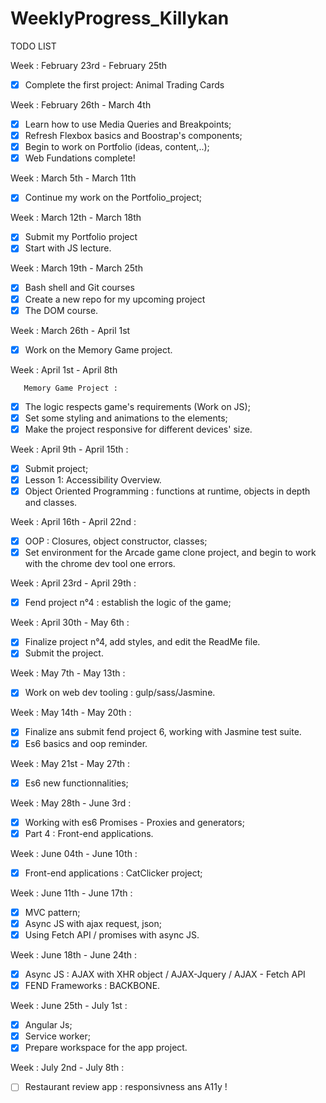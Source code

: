 # WeeklyProgress_Killykan
TODO LIST

Week : February 23rd - February 25th
- [X] Complete the first project: Animal Trading Cards

Week : February 26th - March 4th
- [X] Learn how to use Media Queries and Breakpoints;
- [X] Refresh Flexbox basics and Boostrap's components;
- [X] Begin to work on Portfolio (ideas, content,..);
- [X] Web Fundations complete!

Week : March 5th - March 11th

- [X] Continue my work on the Portfolio_project;

Week : March 12th - March 18th

- [X] Submit my Portfolio project
- [X] Start with JS lecture.

Week : March 19th - March 25th

- [X] Bash shell and Git courses
- [X] Create a new repo for my upcoming project
- [X] The DOM course.

Week : March 26th - April 1st

- [X] Work on the Memory Game project.

Week : April 1st - April 8th

       Memory Game Project :
- [X] The logic respects game's requirements (Work on JS);
- [X] Set some styling and animations to the elements;
- [X] Make the project responsive for different devices' size.

Week : April 9th - April 15th :

 - [X] Submit project;
 - [X] Lesson 1: Accessibility Overview.
 - [X] Object Oriented Programming : functions at runtime, objects in depth and classes.
 
 Week : April 16th - April 22nd :
 
 - [X] OOP : Closures, object constructor, classes;
 - [X] Set environment for the Arcade game clone project, and begin to work with the chrome dev tool one errors.
 
 Week : April 23rd - April 29th :
 
 - [X] Fend project n°4 : establish the logic of the game;
 
 Week : April 30th - May 6th :
 
 - [X] Finalize project n°4, add styles, and edit the ReadMe file.
 - [X] Submit the project.
 
 Week : May 7th - May 13th :
 
 - [X] Work on web dev tooling : gulp/sass/Jasmine.

Week : May 14th - May 20th : 

 - [X] Finalize ans submit fend project 6, working with Jasmine test suite. 
 - [X] Es6 basics and oop reminder.
 
Week : May 21st - May 27th :

 - [X] Es6 new functionnalities;
 
Week : May 28th - June 3rd :

 - [X] Working with es6 Promises - Proxies and generators;
 - [X] Part 4 : Front-end applications.
 
Week : June 04th - June 10th :

  - [x] Front-end applications : CatClicker project;
 
Week : June 11th - June 17th :

  - [X] MVC pattern;
  - [X] Async JS with ajax request, json;
  - [X] Using Fetch API / promises with async JS.
  
 Week : June 18th - June 24th :
 
   - [x] Async JS : AJAX with XHR object / AJAX-Jquery / AJAX - Fetch API
   - [x] FEND Frameworks : BACKBONE.
   
 Week : June 25th - July 1st :
 
   - [x] Angular Js;
   - [x] Service worker;
   - [x] Prepare workspace for the app project.
   
 Week : July 2nd - July 8th :
 
   - [ ] Restaurant review app : responsivness ans A11y !
 
 
